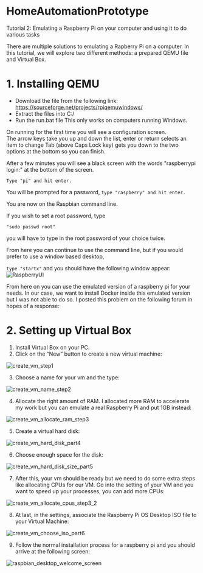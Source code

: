 # HomeAutomationPrototype

Tutorial 2: Emulating a Raspberry Pi on your computer and using it to do various tasks

There are multiple solutions to emulating a Rapberry Pi on a computer. In this tutorial, we will explore two different methods: a prepared QEMU file and Virtual Box.

# 1. Installing QEMU
- Download the file from the following link: https://sourceforge.net/projects/rpiqemuwindows/ 
- Extract the files into C:/
- Run the run.bat file
This only works on computers running Windows.

On running for the first time you will see a configuration screen.  
The arrow keys take you up and down the list, enter or return selects an item to change
Tab (above Caps Lock key) gets you down to the two options at the bottom so you can finish.

After a few minutes you will see a black screen with the words "raspberrypi login:"  at the bottom of the screen. 

``` Type "pi" and hit enter. ```

You will be prompted for a password, 
``` type "raspberry" and hit enter. ```

You are now on the Raspbian command line.

If you wish to set a root password, type

``` "sudo passwd root" ```

you will have to type in the root password of your choice twice.

From here you can continue to use the command line, but if you would prefer to use a window based desktop,

``` type "startx" ``` 
and you should have the following window appear:
![RaspberryUI](https://user-images.githubusercontent.com/71849675/221509913-16800139-a48f-456e-aba3-9450b3d5104f.png)

From here on you can use the emulated version of a raspberry pi for your needs. In our case, we want to install Docker inside this emulated version but I was not able to do so. I posted this problem on the following forum in hopes of a response: 

# 2. Setting up Virtual Box 








1. Install Virtual Box on your PC.
2. Click on the “New” button to create a new virtual machine: 

![create_vm_step1](https://user-images.githubusercontent.com/71849675/233925612-fe12988e-941a-4e9b-9bf1-b60970492550.png)

3. Choose a name for your vm and the type: 

![create_vm_name_step2](https://user-images.githubusercontent.com/71849675/233925609-60046356-23e4-4c2e-b434-8ec2f1dc778c.png)

4. Allocate the right amount of RAM. I allocated more RAM to accelerate my work but you can emulate a real Raspberry Pi and put 1GB instead: 

![create_vm_allocate_ram_step3](https://user-images.githubusercontent.com/71849675/233925606-2ac97de3-2697-4589-adc7-4d1e46c4d43f.png)

5. Create a virtual hard disk:

![create_vm_hard_disk_part4](https://user-images.githubusercontent.com/71849675/233925604-bf014331-9dd1-4fdc-a8f1-44ec8ba9f59c.png)

6. Choose enough space for the disk:

![create_vm_hard_disk_size_part5](https://user-images.githubusercontent.com/71849675/233925603-b324ba65-5bf8-4509-b14c-b357c65dee93.png)

7. After this, your vm should be ready but we need to do some extra steps like allocating CPUs for our VM. Go into the setting of your VM and you want to speed up your processes, you can add more CPUs:

![create_vm_allocate_cpus_step3_2](https://user-images.githubusercontent.com/71849675/233925601-ce6d80ae-659b-4b09-9102-cddc6d2487ee.png)

8. At last, in the settings, associate the Raspberry Pi OS Desktop ISO file to your Virtual Machine:

![create_vm_choose_iso_part6](https://user-images.githubusercontent.com/71849675/233925600-ce46d5ac-ad44-4e4e-a0ec-598a942f1beb.png)

9. Follow the normal installation process for a raspberry pi and you should arrive at the following screen:

![raspbian_desktop_welcome_screen](https://user-images.githubusercontent.com/71849675/233925596-5fb64b47-20af-4810-85d6-2fdd08bb7e1c.png)





